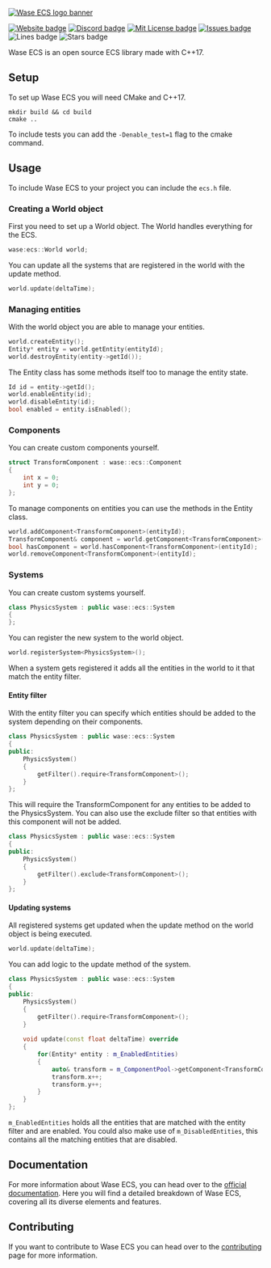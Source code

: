 [![Wase ECS logo banner](http://wase-ecs.com/img/banner.png)](https://wase-ecs.com/)

[![Website badge](https://img.shields.io/website?up_message=online&url=https%3A%2F%2Fwase-ecs.com%2F)](https://wase-ecs.com/)
[![Discord badge](https://img.shields.io/discord/864845724444393472?label=discord)](https://discord.gg/2RBMMxMJ7R)
[![Mit License badge](https://img.shields.io/apm/l/vim-mode)](https://github.com/Wase-ECS/wase-ecs/blob/main/LICENSE)
[![Issues badge](https://img.shields.io/github/issues/Wase-ECS/wase-ecs)](https://github.com/Wase-ECS/wase-ecs/issues)
![Lines badge](https://img.shields.io/tokei/lines/github/Wase-ECS/wase-ecs)
![Stars badge](https://img.shields.io/github/stars/Wase-ECS/wase-ecs?style=social)

Wase ECS is an open source ECS library made with C++17.

## Setup
To set up Wase ECS you will need CMake and C++17.
```
mkdir build && cd build
cmake ..
```
To include tests you can add the `-Denable_test=1` flag to the cmake command.

## Usage

To include Wase ECS to your project you can include the `ecs.h` file.

### Creating a World object
First you need to set up a World object. The World handles everything for the ECS.
```c++
wase:ecs::World world;
```

You can update all the systems that are registered in the world with the update method.
```c++
world.update(deltaTime);
```

### Managing entities
With the world object you are able to manage your entities.
```c++
world.createEntity();
Entity* entity = world.getEntity(entityId);
world.destroyEntity(entity->getId());
```

The Entity class has some methods itself too to manage the entity state.
```c++
Id id = entity->getId();
world.enableEntity(id);
world.disableEntity(id);
bool enabled = entity.isEnabled();
```

### Components
You can create custom components yourself.
```c++
struct TransformComponent : wase::ecs::Component
{
    int x = 0;
    int y = 0;
};
```

To manage components on entities you can use the methods in the Entity class.
```c++
world.addComponent<TransformComponent>(entityId);
TransformComponent& component = world.getComponent<TransformComponent>(entityId);
bool hasComponent = world.hasComponent<TransformComponent>(entityId);
world.removeComponent<TransformComponent>(entityId);
```

### Systems
You can create custom systems yourself.
```c++
class PhysicsSystem : public wase::ecs::System 
{
};
```

You can register the new system to the world object.
```c++
world.registerSystem<PhysicsSystem>();
```
When a system gets registered it adds all the entities in the world to it that match the entity filter.

#### Entity filter
With the entity filter you can specify which entities should be added to the system depending on their components.
```c++
class PhysicsSystem : public wase::ecs::System 
{
public:
    PhysicsSystem()
    {
        getFilter().require<TransformComponent>();
    }
};
```
This will require the TransformComponent for any entities to be added to the PhysicsSystem.
You can also use the exclude filter so that entities with this component will not be added.
```c++
class PhysicsSystem : public wase::ecs::System 
{
public:
    PhysicsSystem()
    {
        getFilter().exclude<TransformComponent>();
    }
};
```

#### Updating systems
All registered systems get updated when the update method on the world object is being executed.
```c++
world.update(deltaTime);
```

You can add logic to the update method of the system.
```c++
class PhysicsSystem : public wase::ecs::System 
{
public:
    PhysicsSystem()
    {
        getFilter().require<TransformComponent>();
    }
    
    void update(const float deltaTime) override
    {
        for(Entity* entity : m_EnabledEntities)
        {
            auto& transform = m_ComponentPool->getComponent<TransformComponent>(entity->getId());
            transform.x++;
            transform.y++;
        }
    }
};
```
`m_EnabledEntities` holds all the entities that are matched with the entity filter and are enabled. You could also make use of `m_DisabledEntities`, this contains all the matching entities that are disabled.

## Documentation
For more information about Wase ECS, you can head over to the [official documentation](https://wase-ecs.com/documentation). Here you will find a detailed breakdown of Wase ECS, covering all its diverse elements and features.

## Contributing
If you want to contribute to Wase ECS you can head over to the [contributing](https://github.com/Wase-ECS/wase-ecs/blob/main/CONTRIBUTING.md) page for more information.
